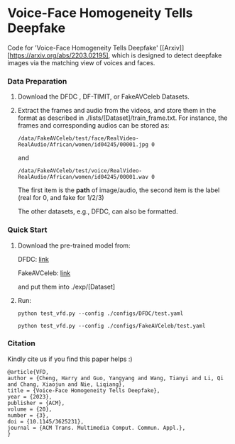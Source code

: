 # Voice-Face Homogeneity Tells Deepfake

Code for 'Voice-Face Homogeneity Tells Deepfake' [[Arxiv]][https://arxiv.org/abs/2203.02195], which is designed to detect deepfake images via the matching view of voices and faces.



### Data Preparation

1. Download the DFDC , DF-TIMIT, or FakeAVCeleb Datasets.

2. Extract the frames and audio from the videos, and store them in the format as described in ./lists/[Dataset]/train_frame.txt. For instance, the frames and corresponding audios can be stored as:

   `/data/FakeAVCeleb/test/face/RealVideo-RealAudio/African/women/id04245/00001.jpg 0`

   and 

   `/data/FakeAVCeleb/test/voice/RealVideo-RealAudio/African/women/id04245/00001.wav 0`

   The first item is the **path** of image/audio, the second item is the label (real for 0, and fake for 1/2/3)

   The other datasets, e.g., DFDC, can also be formatted.

### Quick Start

1. Download the pre-trained model from:

   DFDC: [link](https://drive.google.com/file/d/1D1M6cg4KShfsqrvpqhuNI3TNn-U8vk4h/view?usp=sharing)

   FakeAVCeleb: [link](https://drive.google.com/file/d/1kPneI1lrx9T6m-fT-Z79uJSlMeMClQsG/view?usp=drive_link)

   and put them into ./exp/[Dataset]

2. Run:

   `python test_vfd.py --config ./configs/DFDC/test.yaml`

   `python test_vfd.py --config ./configs/FakeAVCeleb/test.yaml`

###  Citation

Kindly cite us if you find this paper helps :)

````
@article{VFD,
author = {Cheng, Harry and Guo, Yangyang and Wang, Tianyi and Li, Qi and Chang, Xiaojun and Nie, Liqiang},
title = {Voice-Face Homogeneity Tells Deepfake},
year = {2023},
publisher = {ACM},
volume = {20},
number = {3},
doi = {10.1145/3625231},
journal = {ACM Trans. Multimedia Comput. Commun. Appl.},
}
````


